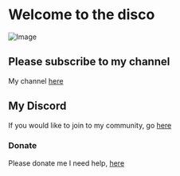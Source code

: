 # Welcome to the disco

![Image](https://i.imgur.com/Bh9GAqz.jpg)

## Please subscribe to my channel 

My channel [here](https://www.youtube.com/channel/UCJRGVS2h34dNVeunKcik8HQ)

## My Discord

If you would like to join to my community, go [here](https://discord.gg/TEDhJE8n)

### Donate

Please donate me I need help, [here](https://tipply.pl/u/wodzus)
